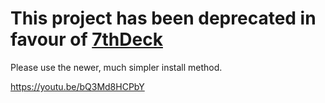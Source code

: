 # This project has been deprecated in favour of [7thDeck](https://github.com/dotaxis/7thDeck)
Please use the newer, much simpler install method.

https://youtu.be/bQ3Md8HCPbY
